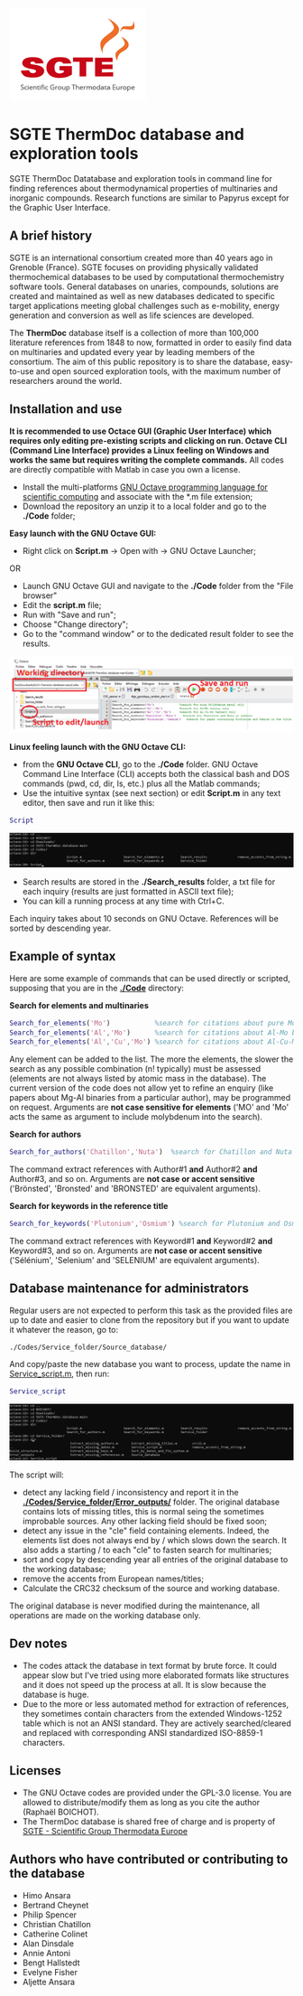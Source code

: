 ![](/Images/SGTE.gif)

# SGTE ThermDoc database and exploration tools

SGTE ThermDoc Datatabase and exploration tools in command line for finding references about thermodynamical properties of multinaries and inorganic compounds. Research functions are similar to Papyrus except for the Graphic User Interface.

## A brief history

SGTE is an international consortium created more than 40 years ago in Grenoble (France). SGTE focuses on providing physically validated thermochemical databases to be used by computational thermochemistry software tools. General databases on unaries, compounds, solutions are created and maintained as well as new databases dedicated to specific target applications meeting global challenges such as e-mobility, energy generation and conversion as well as life sciences are developed. 

The **ThermDoc** database itself is a collection of more than 100,000 literature references from 1848 to now, formatted in order to easily find data on multinaries and updated every year by leading members of the consortium. The aim of this public repository is to share the database, easy-to-use and open sourced exploration tools, with the maximum number of researchers around the world.

## Installation and use

**It is recommended to use Octace GUI (Graphic User Interface) which requires only editing pre-existing scripts and clicking on run. Octave CLI (Command Line Interface) provides a Linux feeling on Windows and works the same but requires writing the complete commands.** All codes are directly compatible with Matlab in case you own a license.

- Install the multi-platforms [GNU Octave programming language for scientific computing](https://octave.org/) and associate with the *.m file extension;
- Download the repository an unzip it to a local folder and go to the **./Code** folder;

**Easy launch with the GNU Octave GUI:**
- Right click on **Script.m** -> Open with -> GNU Octave Launcher;

OR
- Launch GNU Octave GUI and navigate to the **./Code** folder from the "File browser" 
- Edit the **script.m** file;
- Run with "Save and run";
- Choose "Change directory";
- Go to the "command window" or to the dedicated result folder to see the results.

![](/Images/Scripting.png)

**Linux feeling launch with the GNU Octave CLI:**
- from the **GNU Octave CLI**, go to the **./Code** folder. GNU Octave Command Line Interface (CLI) accepts both the classical bash and DOS commands (pwd, cd, dir, ls, etc.) plus all the Matlab commands;
- Use the intuitive syntax (see next section) or edit **Script.m** in any text editor, then save and run it like this:
```matlab
Script 
```
![](/Images/Scripting_2.png)

- Search results are stored in the **./Search_results** folder, a txt file for each inquiry (results are just formatted in ASCII text file);
- You can kill a running process at any time with Ctrl+C.

Each inquiry takes about 10 seconds on GNU Octave. References will be sorted by descending year.

## Example of syntax
Here are some example of commands that can be used directly or scripted, supposing that you are in the **[./Code](/Codes)** directory:

**Search for elements and multinaries**
```matlab
Search_for_elements('Mo')           %search for citations about pure Molybdenum metal only
Search_for_elements('Al','Mo')      %search for citations about Al-Mo binary only
Search_for_elements('Al','Cu','Mo') %search for citations about Al-Cu-Mo ternary only
```
Any element can be added to the list. The more the elements, the slower the search as any possible combination (n! typically) must be assessed (elements are not always listed by atomic mass in the database). The current version of the code does not allow yet to refine an enquiry (like papers about Mg-Al binaries from a particular author), may be programmed on request. Arguments are **not case sensitive for elements** ('MO' and 'Mo' acts the same as argument to include molybdenum into the search).

**Search for authors**
```matlab
Search_for_authors('Chatillon','Nuta')  %search for Chatillon and Nuta as authors
```
The command extract references with Author#1 **and** Author#2 **and** Author#3, and so on. Arguments are **not case or accent sensitive** ('Brönsted', 'Bronsted' and 'BRONSTED' are equivalent arguments).

**Search for keywords in the reference title**
```matlab
Search_for_keywords('Plutonium','Osmium') %search for Plutonium and Osmium in the title
```
The command extract references with Keyword#1 **and** Keyword#2 **and** Keyword#3, and so on. Arguments are **not case or accent sensitive** ('Sélénium', 'Selenium' and 'SELENIUM' are equivalent arguments).

## Database maintenance for administrators

Regular users are not expected to perform this task as the provided files are up to date and easier to clone from the repository but if you want to update it whatever the reason, go to:
```
./Codes/Service_folder/Source_database/
```
And copy/paste the new database you want to process, update the name in [Service_script.m](/Codes/Service_folder/Service_script.m#L6), then run:
```matlab
Service_script
```
![](/Images/Scripting_3.png)

The script will:
- detect any lacking field / inconsistency and report it in the **[./Codes/Service_folder/Error_outputs/](/Codes/Service_folder/Error_outputs)** folder. The original database contains lots of missing titles, this is normal seing the sometimes improbable sources. Any other lacking field should be fixed soon;
- detect any issue in the "cle" field containing elements. Indeed, the elements list does not always end by / which slows down the search. It also adds a starting / to each "cle" to fasten search for multinaries;
- sort and copy by descending year all entries of the original database to the working database;
- remove the accents from European names/titles;
- Calculate the CRC32 checksum of the source and working database.

The original database is never modified during the maintenance, all operations are made on the working database only.

## Dev notes
- The codes attack the database in text format by brute force. It could appear slow but I've tried using more elaborated formats like structures and it does not speed up the process at all. It is slow because the database is huge.
- Due to the more or less automated method for extraction of references, they sometimes contain characters from the extended Windows-1252 table which is not an ANSI standard. They are actively searched/cleared and replaced with corresponding ANSI standardized ISO-8859-1 characters.

## Licenses
- The GNU Octave codes are provided under the GPL-3.0 license. You are allowed to distribute/modify them as long as you cite the author (Raphaël BOICHOT).
- The ThermDoc database is shared free of charge and is property of [SGTE - Scientific Group Thermodata Europe](https://www.sgte.net/en/)

## Authors who have contributed or contributing to the database
- Himo Ansara
- Bertrand Cheynet
- Philip Spencer
- Christian Chatillon
- Catherine Colinet
- Alan Dinsdale
- Annie Antoni
- Bengt Hallstedt
- Evelyne Fisher
- Aljette Ansara

